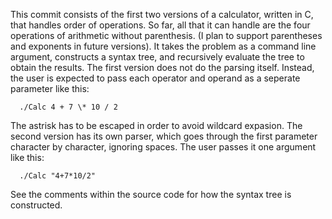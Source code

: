 This commit consists of the first two versions of a calculator, written in C, that handles order of operations. So far, all that it can handle are the four operations of arithmetic without parenthesis. (I plan to support parentheses and exponents in future versions). It takes the problem as a command line argument, constructs a syntax tree, and recursively evaluate the tree to obtain the results. 
The first version does not do the parsing itself. Instead, the user is expected to pass each operator and operand as a seperate parameter like this:

      ./Calc 4 + 7 \* 10 / 2
The astrisk has to be escaped in order to avoid wildcard expasion.
The second version has its own parser, which goes through the first parameter character by character, ignoring spaces. The user passes it one argument like this:

      ./Calc "4+7*10/2"
See the comments within the source code for how the syntax tree is constructed.
